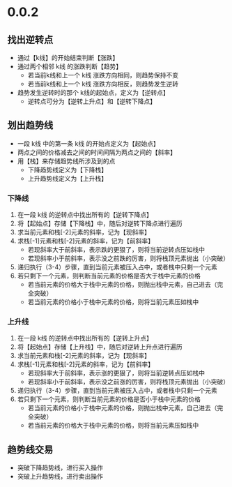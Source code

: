 # 0.0.2

## 找出逆转点
- 通过【k线】的开始结束判断【涨跌】
- 通过两个相邻 k线 的涨跌判断【趋势】
  - 若当前k线和上一个 k线 涨跌方向相同，则趋势保持不变
  - 若当前k线和上一个 k线 涨跌方向相反，则趋势发生逆转
- 趋势发生逆转时的那个 k线的起始点，定义为【逆转点】
  - 逆转点可分为【逆转上升点】和【逆转下降点】


## 划出趋势线
- 一段 k线 中的第一条 k线 的开始点定义为【起始点】
- 两点之间的价格减去之间的时间间隔为两点之间的【斜率】
- 用【栈】来存储趋势线所涉及到的点
    - 下降趋势线定义为【下降栈】
    - 上升趋势线定义为【上升栈】

### 下降线
1. 在一段 k线 的逆转点中找出所有的【逆转下降点】
2. 将【起始点】存储【下降栈】中，随后对逆转下降点进行遍历
3. 求当前元素和栈[-2]元素的斜率，记为【现斜率】
4. 求栈[-1]元素和栈[-2]元素的斜率，记为【前斜率】
   - 若现斜率大于前斜率，表示跌的更狠了，则将当前逆转点压如栈中
   - 若现斜率小于前斜率，表示没之前跌的厉害，则将栈顶元素抛出（小突破）
7. 递归执行（3-4）步骤，直到当前元素被压入占中，或者栈中只剩一个元素
6. 若只剩下一个元素，则判断当前元素的价格是否大于栈中元素的价格
   - 若当前元素的价格大于栈中元素的价格，则抛出栈中元素，自己进去（完全突破）
   - 若当前元素的价格小于栈中元素的价格，则将当前元素压如栈中

### 上升线
1. 在一段 k线 的逆转点中找出所有的【逆转上升点】
2. 将【起始点】存储【上升栈】中，随后对逆转上升点进行遍历
3. 求当前元素和栈[-2]元素的斜率，记为【现斜率】
4. 求栈[-1]元素和栈[-2]元素的斜率，记为【前斜率】
   - 若现斜率大于前斜率，表示涨的更狠了，则将当前逆转点压如栈中
   - 若现斜率小于前斜率，表示没之前涨的厉害，则将栈顶元素抛出（小突破）
7. 递归执行（3-4）步骤，直到当前元素被压入占中，或者栈中只剩一个元素
6. 若只剩下一个元素，则判断当前元素的价格是否小于栈中元素的价格
   - 若当前元素的价格小于栈中元素的价格，则抛出栈中元素，自己进去（完全突破）
   - 若当前元素的价格大于栈中元素的价格，则将当前元素压如栈中


## 趋势线交易
- 突破下降趋势线，进行买入操作
- 突破上升趋势线，进行卖出操作
